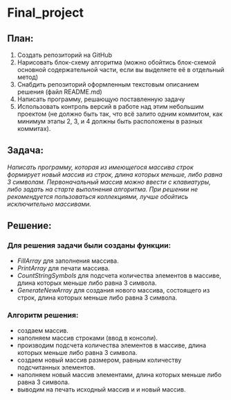 # Final_project
## План:
1. Создать репозиторий на GitHub
2. Нарисовать блок-схему алгоритма (можно обойтись блок-схемой основной содержательной части, если вы выделяете её в отдельный метод)
3. Снабдить репозиторий оформленным текстовым описанием решения (файл README.md)
4. Написать программу, решающую поставленную задачу
5. Использовать контроль версий в работе над этим небольшим проектом (не должно быть так, что всё залито одним коммитом, как минимум этапы 2, 3, и 4 должны быть расположены в разных коммитах).
## Задача:
*Написать программу, которая из имеющегося массива строк формирует новый массив из строк, длина которых меньше, либо равна 3 символам. Первоначальный массив можно ввести с клавиатуры, либо задать на старте выполнения алгоритма. При решении не рекомендуется пользоваться коллекциями, лучше обойтись исключительно массивами.*
## **Решение:**
### Для решения задачи были созданы функции:
* *FillArray* для заполнения массива.
* *PrintArray* для печати массива.
* *CountStringSymbols* для подсчета количества элементов в массиве, длина которых меньше либо равна 3 символа.
* *GenerateNewArray* для создания нового массива, состоящего из строк, длина которых меньше либо равна 3 символа.
### Алгоритм решения:
* создаем массив.
* наполняем массив строками (ввод в консоли).
* производим подсчета количества элементов в массиве, длина которых меньше либо равна 3 символа.
* создаем новый массив размером, равным количеству подсчитанных элементов.
* наполняем новый массив элементами, длина которых меньше либо равна 3 символа.
* выводим на печать исходный массив и и новый массив.